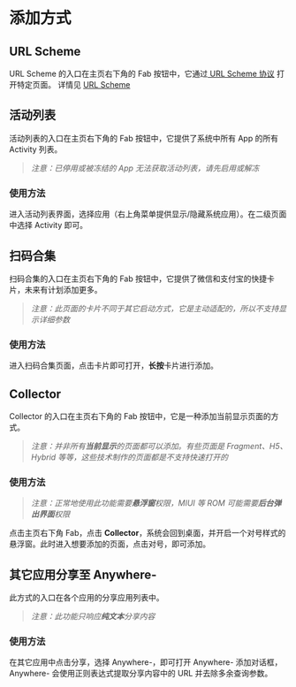 # 添加方式

## URL Scheme
URL Scheme 的入口在主页右下角的 Fab 按钮中，它通过[ URL Scheme 协议](https://en.m.wikipedia.org/wiki/Uniform_Resource_Identifier) 打开特定页面。
详情见 [URL Scheme](/URL-Scheme-Usage.md)

## 活动列表
活动列表的入口在主页右下角的 Fab 按钮中，它提供了系统中所有 App 的所有 Activity 列表。
> *注意：已停用或被冻结的 App 无法获取活动列表，请先启用或解冻*

### 使用方法
进入活动列表界面，选择应用（右上角菜单提供显示/隐藏系统应用）。在二级页面中选择 Activity 即可。

## 扫码合集
扫码合集的入口在主页右下角的 Fab 按钮中，它提供了微信和支付宝的快捷卡片，未来有计划添加更多。
> *注意：此页面的卡片不同于其它启动方式，它是主动适配的，所以不支持显示详细参数*

### 使用方法
进入扫码合集页面，点击卡片即可打开，**长按**卡片进行添加。

## Collector
Collector 的入口在主页右下角的 Fab 按钮中，它是一种添加当前显示页面的方式。
> *注意：并非所有**当前显示**的页面都可以添加。有些页面是 Fragment、H5、Hybrid 等等，这些技术制作的页面都是不支持快速打开的*

### 使用方法
> *注意：正常地使用此功能需要**悬浮窗**权限，MIUI 等 ROM 可能需要**后台弹出界面**权限*

点击主页右下角 Fab，点击 **Collector**，系统会回到桌面，并开启一个对号样式的悬浮窗。此时进入想要添加的页面，点击对号，即可添加。

## 其它应用分享至 Anywhere-
此方式的入口在各个应用的分享应用列表中。
> *注意：此功能只响应**纯文本**分享内容*

### 使用方法
在其它应用中点击分享，选择 Anywhere-，即可打开 Anywhere- 添加对话框，Anywhere- 会使用正则表达式提取分享内容中的 URL 并去除多余查询参数。
